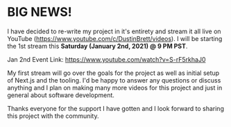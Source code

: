 # BIG NEWS!

I have decided to re-write my project in it's entirety and stream it all live on YouTube (https://www.youtube.com/c/DustinBrett/videos). I will be starting the 1st stream this **Saturday (January 2nd, 2021) @ 9 PM PST**.

Jan 2nd Event Link: https://www.youtube.com/watch?v=S-rF5rkhaJ0

My first stream will go over the goals for the project as well as initial setup of Next.js and the tooling. I'd be happy to answer any questions or discuss anything and I plan on making many more videos for this project and just in general about software development.

Thanks everyone for the support I have gotten and I look forward to sharing this project with the community.
